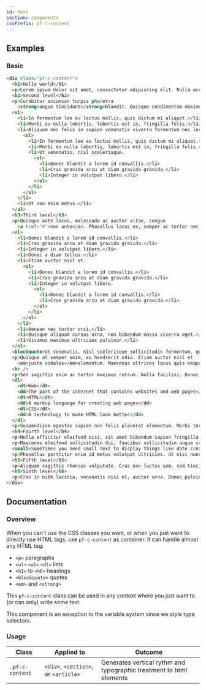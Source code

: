 ```yaml
---
id: Text
section: components
cssPrefix: pf-c-content
---
```

## Examples

### Basic

```html
<div class="pf-c-content">
  <h1>Hello world</h1>
  <p>Lorem ipsum dolor sit amet, consectetur adipiscing elit. Nulla accumsan, metus ultrices eleifend gravida, nulla nunc varius lectus, nec rutrum justo nibh eu lectus. Ut vulputate semper dui. Fusce erat odio, sollicitudin vel erat vel, interdum mattis neque. Sub works as well!</p>
  <h2>Second level</h2>
  <p>Curabitur accumsan turpis pharetra
    <strong>augue tincidunt</strong>blandit. Quisque condimentum maximus mi, sit amet commodo arcu rutrum id. Proin pretium urna vel cursus venenatis. Suspendisse potenti. Etiam mattis sem rhoncus lacus dapibus facilisis. Donec at dignissim dui. Ut et neque nisl.</p>
  <ul>
    <li>In fermentum leo eu lectus mollis, quis dictum mi aliquet.</li>
    <li>Morbi eu nulla lobortis, lobortis est in, fringilla felis.</li>
    <li>Aliquam nec felis in sapien venenatis viverra fermentum nec lectus.
      <ul>
        <li>In fermentum leo eu lectus mollis, quis dictum mi aliquet.</li>
        <li>Morbi eu nulla lobortis, lobortis est in, fringilla felis.</li>
        <li>Ut venenatis, nisl scelerisque.
          <ol>
            <li>Donec blandit a lorem id convallis.</li>
            <li>Cras gravida arcu at diam gravida gravida.</li>
            <li>Integer in volutpat libero.</li>
          </ol>
        </li>
      </ul>
    </li>
    <li>Ut non enim metus.</li>
  </ul>
  <h3>Third level</h3>
  <p>Quisque ante lacus, malesuada ac auctor vitae, congue
    <a href="#">non ante</a>. Phasellus lacus ex, semper ac tortor nec, fringilla condimentum orci. Fusce eu rutrum tellus.</p>
  <ol>
    <li>Donec blandit a lorem id convallis.</li>
    <li>Cras gravida arcu at diam gravida gravida.</li>
    <li>Integer in volutpat libero.</li>
    <li>Donec a diam tellus.</li>
    <li>Etiam auctor nisl et.
      <ul>
        <li>Donec blandit a lorem id convallis.</li>
        <li>Cras gravida arcu at diam gravida gravida.</li>
        <li>Integer in volutpat libero.
          <ol>
            <li>Donec blandit a lorem id convallis.</li>
            <li>Cras gravida arcu at diam gravida gravida.</li>
          </ol>
        </li>
      </ul>
    </li>
    <li>Aenean nec tortor orci.</li>
    <li>Quisque aliquam cursus urna, non bibendum massa viverra eget.</li>
    <li>Vivamus maximus ultricies pulvinar.</li>
  </ol>
  <blockquote>Ut venenatis, nisl scelerisque sollicitudin fermentum, quam libero hendrerit ipsum, ut blandit est tellus sit amet turpis.</blockquote>
  <p>Quisque at semper enim, eu hendrerit odio. Etiam auctor nisl et
    <em>justo sodales</em>elementum. Maecenas ultrices lacus quis neque consectetur, et lobortis nisi molestie.</p>
  <hr />
  <p>Sed sagittis enim ac tortor maximus rutrum. Nulla facilisi. Donec mattis vulputate risus in luctus. Maecenas vestibulum interdum commodo.</p>
  <dl>
    <dt>Web</dt>
    <dd>The part of the internet that contains websites and web pages</dd>
    <dt>HTML</dt>
    <dd>A markup language for creating web pages</dd>
    <dt>CSS</dt>
    <dd>A technology to make HTML look better</dd>
  </dl>
  <p>Suspendisse egestas sapien non felis placerat elementum. Morbi tortor nisl, suscipit sed mi sit amet, mollis malesuada nulla. Nulla facilisi. Nullam ac erat ante.</p>
  <h4>Fourth level</h4>
  <p>Nulla efficitur eleifend nisi, sit amet bibendum sapien fringilla ac. Mauris euismod metus a tellus laoreet, at elementum ex efficitur.</p>
  <p>Maecenas eleifend sollicitudin dui, faucibus sollicitudin augue cursus non. Ut finibus eleifend arcu ut vehicula. Mauris eu est maximus est porta condimentum in eu justo. Nulla id iaculis sapien.</p>
  <small>Sometimes you need small text to display things like date created</small>
  <p>Phasellus porttitor enim id metus volutpat ultricies. Ut nisi nunc, blandit sed dapibus at, vestibulum in felis. Etiam iaculis lorem ac nibh bibendum rhoncus. Nam interdum efficitur ligula sit amet ullamcorper. Etiam tristique, leo vitae porta faucibus, mi lacus laoreet metus, at cursus leo est vel tellus. Sed ac posuere est. Nunc ultricies nunc neque, vitae ultricies ex sodales quis. Aliquam eu nibh in libero accumsan pulvinar. Nullam nec nisl placerat, pretium metus vel, euismod ipsum. Proin tempor cursus nisl vel condimentum. Nam pharetra varius metus non pellentesque.</p>
  <h5>Fifth level</h5>
  <p>Aliquam sagittis rhoncus vulputate. Cras non luctus sem, sed tincidunt ligula. Vestibulum at nunc elit. Praesent aliquet ligula mi, in luctus elit volutpat porta. Phasellus molestie diam vel nisi sodales, a eleifend augue laoreet. Sed nec eleifend justo. Nam et sollicitudin odio.</p>
  <h6>Sixth level</h6>
  <p>Cras in nibh lacinia, venenatis nisi et, auctor urna. Donec pulvinar lacus sed diam dignissim, ut eleifend eros accumsan. Phasellus non tortor eros. Ut sed rutrum lacus. Etiam purus nunc, scelerisque quis enim vitae, malesuada ultrices turpis. Nunc vitae maximus purus, nec consectetur dui. Suspendisse euismod, elit vel rutrum commodo, ipsum tortor maximus dui, sed varius sapien odio vitae est. Etiam at cursus metus.</p>
</div>
```

## Documentation

### Overview

When you can't use the CSS classes you want, or when you just want to directly use HTML tags, use `pf-c-content` as container. It can handle almost any HTML tag:

-   `<p>` paragraphs
-   `<ul>` `<ol>` `<dl>` lists
-   `<h1>` to `<h6>` headings
-   `<blockquote>` quotes
-   `<em>` and `<strong>`

This `pf-c-content` class can be used in any context where you just want to (or can only) write some text.

This component is an exception to the variable system since we style type selectors.

### Usage

| Class           | Applied to                           | Outcome                                                             |
| --------------- | ------------------------------------ | ------------------------------------------------------------------- |
| `.pf-c-content` | `<div>`, `<section>`, or `<article>` | Generates vertical rythm and typographic treatment to html elements |
